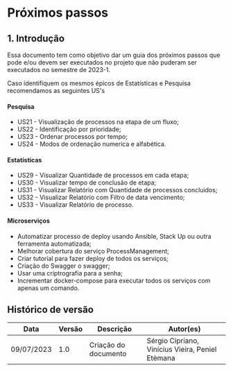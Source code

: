 # Próximos passos

## 1. Introdução

Essa documento tem como objetivo dar um guia dos próximos passos que pode e/ou devem ser executados no projeto que não puderam ser executados no semestre de 2023-1.

Caso identifiquem os mesmos épicos de Estatísticas e Pesquisa recomendamos as seguintes US's

#### Pesquisa
- US21 - Visualização de processos na etapa de um fluxo;
- US22 - Identificação por prioridade;
- US23 - Ordenar processos por tempo;
- US24 - Modos de ordenação numerica e alfabética.

#### Estatísticas
- US29 - Visualizar Quantidade de processos em cada etapa;
- US30 - Visualizar tempo de conclusão de etapa;
- US31 - Visualizar  Relatório com  Quantidade de processos concluidos;
- US32 - Visualizar  Relatório com  Filtro de data vencimento;
- US33 - Visualizar  Relatório de processo.

#### Microserviços
- Automatizar processo de deploy usando Ansible, Stack Up ou outra ferramenta automatizada;
- Melhorar cobertura do serviço ProcessManagement;
- Criar tutorial para fazer deploy de todos os serviços;
- Criação do Swagger o swagger;
- Usar uma criptrografia para a senha;
- Incrementar docker-compose para executar todos os serviços com apenas um comando.

## Histórico de versão

| Data | Versão | Descrição | Autor(es) |
| ---- | ------ | --------- | --------- |
| 09/07/2023 | 1.0 | Criação do documento |  Sérgio Cipriano, Vinícius Vieira, Peniel Etèmana |

